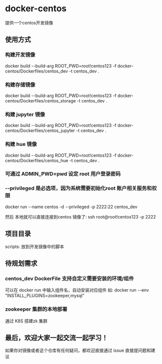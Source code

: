 # docker-centos
提供一个centos开发镜像

## 使用方式
### 构建开发镜像
docker build --build-arg ROOT_PWD=root!centos123 -f docker-centos/Dockerfiles/centos_dev -t centos_dev .

### 构建存储镜像
docker build --build-arg ROOT_PWD=root!centos123 -f docker-centos/Dockerfiles/centos_storage -t centos_dev .

### 构建 jupyter 镜像
docker build --build-arg ROOT_PWD=root!centos123 -f docker-centos/Dockerfiles/centos_jupyter -t centos_dev .

### 构建 hue 镜像
docker build --build-arg ROOT_PWD=root!centos123 -f docker-centos/Dockerfiles/centos_hue -t centos_dev .

### 可通过 ADMIN_PWD=pwd 设定 root 用户登录密码
### --privileged 是必选项，因为系统需要初始化root 账户相关服务和权限
docker run --name centos -d --privileged -p 2222:22 centos_dev

然后 本地就可以直接连接到centos 镜像了:
ssh root@root!centos123 -p 2222

## 项目目录
scripts: 放到开发镜像中的脚本

## 待规划需求
### centos_dev DockerFile 支持自定义需要安装的环境/组件
可以在 docker run 中输入组件名，自动安装对应组件
如: docker run --env "INSTALL_PLUGINS=zookeeper,mysql"

### zookeeper 集群的本地部署
通过 K8S 搭建zk 集群

## 最后，欢迎大家一起交流一起学习！
如果你对镜像或者这个仓库有任何疑问，都欢迎直接通过 issue 直接提问题和建议